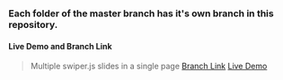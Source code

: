 ### Each folder of the master branch has it's own branch in this repository. 

#### Live Demo and Branch Link

> Multiple swiper.js slides in a single page
[Branch Link](www.facebook.com)
[Live Demo](https://rasaf-ibrahim-repo1.netlify.app/)

